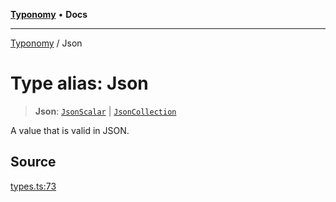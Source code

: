 [**Typonomy**](../README.md) • **Docs**

***

[Typonomy](../globals.md) / Json

# Type alias: Json

> **Json**: [`JsonScalar`](JsonScalar.md) \| [`JsonCollection`](JsonCollection.md)

A value that is valid in JSON.

## Source

[types.ts:73](https://github.com/softcraft-development/typonomy/blob/cee340f062935faae6d8d20bbf994df4a652481c/src/types.ts#L73)
